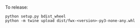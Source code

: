 To release:

    python setup.py bdist_wheel
    python -m twine upload dist/fwx-<version>-py3-none-any.whl
